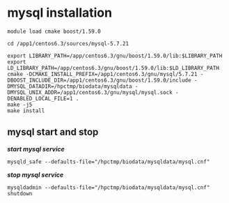 #  mysql installation


```
module load cmake boost/1.59.0 

cd /app1/centos6.3/sources/mysql-5.7.21

export LIBRARY_PATH=/app/centos6.3/gnu/boost/1.59.0/lib:$LIBRARY_PATH
export LD_LIBRARY_PATH=/app/centos6.3/gnu/boost/1.59.0/lib:$LD_LIBRARY_PATH
cmake -DCMAKE_INSTALL_PREFIX=/app1/centos6.3/gnu/mysql/5.7.21 -DBOOST_INCLUDE_DIR=/app1/centos6.3/gnu/boost/1.59.0/include -DMYSQL_DATADIR=/hpctmp/biodata/mysqldata -DMYSQL_UNIX_ADDR=/app1/centos6.3/gnu/mysql/mysql.sock -DENABLED_LOCAL_FILE=1 .
make -j5
make install

```


## mysql start and stop


_**start mysql service**_

`mysqld_safe --defaults-file="/hpctmp/biodata/mysqldata/mysql.cnf"`

_**stop mysql service**_

`mysqldadmin --defaults-file="/hpctmp/biodata/mysqldata/mysql.cnf" shutdown`
